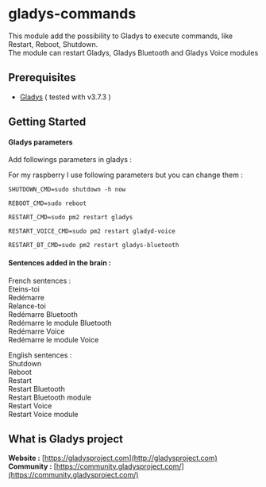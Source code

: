 # gladys-commands

This module add the possibility to Gladys to execute commands, like Restart, Reboot, Shutdown.<br>
The module can restart Gladys, Gladys Bluetooth and Gladys Voice modules

Prerequisites
-------------

- [Gladys](http://gladysproject.com) ( tested with v3.7.3 )

 
Getting Started
---------------
#### Gladys parameters

Add followings parameters in gladys :

For my raspberry I use following parameters but you can change them :
```
SHUTDOWN_CMD=sudo shutdown -h now
```
```
REBOOT_CMD=sudo reboot
```
```
RESTART_CMD=sudo pm2 restart gladys
```
```
RESTART_VOICE_CMD=sudo pm2 restart gladyd-voice
```
```
RESTART_BT_CMD=sudo pm2 restart gladys-bluetooth
```


#### Sentences added in the brain :
French sentences :<br>
Eteins-toi<br>
Redémarre<br>
Relance-toi<br>
Redémarre Bluetooth<br>
Redémarre le module Bluetooth<br>
Redémarre Voice<br>
Redémarre le module Voice<br>

English sentences :<br>
Shutdown<br>
Reboot<br>
Restart<br>
Restart Bluetooth<br>
Restart Bluetooth module<br>
Restart Voice<br>
Restart Voice module<br>

####

What is Gladys project
-------------

**Website :** [https://gladysproject.com](http://gladysproject.com) <br>
**Community :** [https://community.gladysproject.com/](https://community.gladysproject.com/)

